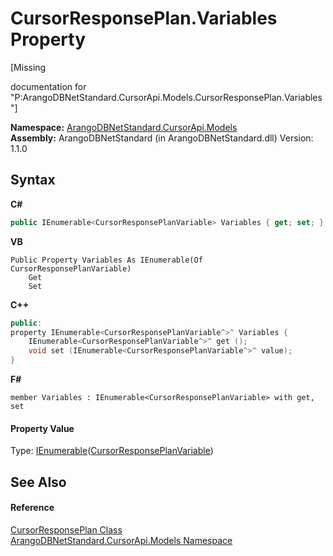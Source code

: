 # CursorResponsePlan.Variables Property 
 

\[Missing <summary> documentation for "P:ArangoDBNetStandard.CursorApi.Models.CursorResponsePlan.Variables"\]

**Namespace:**&nbsp;<a href="35799343-7a53-6c3b-95d1-21ff990d1b8b">ArangoDBNetStandard.CursorApi.Models</a><br />**Assembly:**&nbsp;ArangoDBNetStandard (in ArangoDBNetStandard.dll) Version: 1.1.0

## Syntax

**C#**<br />
``` C#
public IEnumerable<CursorResponsePlanVariable> Variables { get; set; }
```

**VB**<br />
``` VB
Public Property Variables As IEnumerable(Of CursorResponsePlanVariable)
	Get
	Set
```

**C++**<br />
``` C++
public:
property IEnumerable<CursorResponsePlanVariable^>^ Variables {
	IEnumerable<CursorResponsePlanVariable^>^ get ();
	void set (IEnumerable<CursorResponsePlanVariable^>^ value);
}
```

**F#**<br />
``` F#
member Variables : IEnumerable<CursorResponsePlanVariable> with get, set

```


#### Property Value
Type: <a href="https://docs.microsoft.com/dotnet/api/system.collections.generic.ienumerable-1" target="_blank" rel="noopener noreferrer">IEnumerable</a>(<a href="f7129ea6-9c2b-b5fa-aeb1-9857b6f43db4">CursorResponsePlanVariable</a>)

## See Also


#### Reference
<a href="ac230d02-5fb9-ed77-f066-cecde894e2ea">CursorResponsePlan Class</a><br /><a href="35799343-7a53-6c3b-95d1-21ff990d1b8b">ArangoDBNetStandard.CursorApi.Models Namespace</a><br />